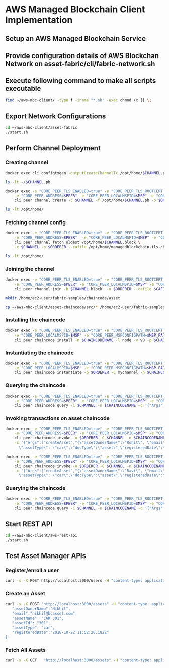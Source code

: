 
# AWS Managed Blockchain Client Implementation

## Setup an AWS Managed Blockchain Service

## Provide configuration details of AWS Blockchan Network on asset-fabric/cli/fabric-network.sh

## Execute following command to make all scripts executable

```bash
find ~/aws-mbc-client/ -type f -iname "*.sh" -exec chmod +x {} \;
```

## Export Network Configurations
```bash
cd ~/aws-mbc-client/asset-fabric
./start.sh
```

## Perform Channel Deployment

### Creating channel

```bash
docker exec cli configtxgen -outputCreateChannelTx /opt/home/$CHANNEL.pb -profile OneOrgChannel -channelID $CHANNEL --configPath /opt/home/

ls -lt ~/$CHANNEL.pb 

docker exec -e "CORE_PEER_TLS_ENABLED=true" -e "CORE_PEER_TLS_ROOTCERT_FILE=/opt/home/managedblockchain-tls-chain.pem" \
    -e "CORE_PEER_ADDRESS=$PEER" -e "CORE_PEER_LOCALMSPID=$MSP" -e "CORE_PEER_MSPCONFIGPATH=$MSP_PATH" \
    cli peer channel create -c $CHANNEL -f /opt/home/$CHANNEL.pb -o $ORDERER --cafile $CAFILE --tls --timeout 900s

ls -lt /opt/home/
```

### Fetching channel config

```bash
docker exec -e "CORE_PEER_TLS_ENABLED=true" -e "CORE_PEER_TLS_ROOTCERT_FILE=/opt/home/managedblockchain-tls-chain.pem"  \
    -e "CORE_PEER_ADDRESS=$PEER"  -e "CORE_PEER_LOCALMSPID=$MSP" -e "CORE_PEER_MSPCONFIGPATH=$MSP_PATH" \
    cli peer channel fetch oldest /opt/home/$CHANNEL.block \
    -c $CHANNEL -o $ORDERER --cafile /opt/home/managedblockchain-tls-chain.pem --tls

ls -lt /opt/home/
```

### Joining the channel

```bash
docker exec -e "CORE_PEER_TLS_ENABLED=true" -e "CORE_PEER_TLS_ROOTCERT_FILE=/opt/home/managedblockchain-tls-chain.pem" \
    -e "CORE_PEER_ADDRESS=$PEER" -e "CORE_PEER_LOCALMSPID=$MSP" -e "CORE_PEER_MSPCONFIGPATH=$MSP_PATH" \
    cli peer channel join -b $CHANNEL.block  -o $ORDERER --cafile $CAFILE --tls

mkdir /home/ec2-user/fabric-samples/chaincode/asset

cp ~/aws-mbc-client/asset-chaincode/src/* /home/ec2-user/fabric-samples/chaincode/asset/
```

### Installing the chaincode
```bash
docker exec -e "CORE_PEER_TLS_ENABLED=true" -e "CORE_PEER_TLS_ROOTCERT_FILE=/opt/home/managedblockchain-tls-chain.pem" \
    -e "CORE_PEER_LOCALMSPID=$MSP" -e "CORE_PEER_MSPCONFIGPATH=$MSP_PATH" -e "CORE_PEER_ADDRESS=$PEER"  \
    cli peer chaincode install -n $CHAINCODENAME -l node -v v0 -p $CHAINCODEDIR
```

### Instantiating the chaincode
```bash
docker exec -e "CORE_PEER_TLS_ENABLED=true" -e "CORE_PEER_TLS_ROOTCERT_FILE=/opt/home/managedblockchain-tls-chain.pem" \
    -e "CORE_PEER_LOCALMSPID=$MSP" -e "CORE_PEER_MSPCONFIGPATH=$MSP_PATH" -e "CORE_PEER_ADDRESS=$PEER"  \
    cli peer chaincode instantiate -o $ORDERER -C mychannel -n $CHAINCODENAME -v v0 -c '{"Args":["init"]}' --cafile /opt/home/managedblockchain-tls-chain.pem --tls
```

### Querying the chaincode
```bash
docker exec -e "CORE_PEER_TLS_ENABLED=true" -e "CORE_PEER_TLS_ROOTCERT_FILE=/opt/home/managedblockchain-tls-chain.pem" \
    -e "CORE_PEER_ADDRESS=$PEER" -e "CORE_PEER_LOCALMSPID=$MSP" -e "CORE_PEER_MSPCONFIGPATH=$MSP_PATH" \
    cli peer chaincode query -C $CHANNEL -n $CHAINCODENAME -c '{"Args":["queryAllAssets"]}'
```

### Invoking transactions on asset chaincode
```bash
docker exec -e "CORE_PEER_TLS_ENABLED=true" -e "CORE_PEER_TLS_ROOTCERT_FILE=/opt/home/managedblockchain-tls-chain.pem" \
    -e "CORE_PEER_ADDRESS=$PEER" -e "CORE_PEER_LOCALMSPID=$MSP" -e "CORE_PEER_MSPCONFIGPATH=$MSP_PATH" \
    cli peer chaincode invoke -o $ORDERER -C $CHANNEL -n $CHAINCODENAME \
    -c '{"Args":["createAsset","{\"assetOwnerName\":\"Rohit\", \"email\":\"rohit@bcasset.com\",\"assetName\": \"CAR 201\",\"assetId\": \"CAR201\",
      \"assetType\": \"car\",\"docType\":\"asset\",\"registeredDate\":\"2020-09-09T11:52:20.182Z\"}"]}' --cafile $CAFILE --tls

docker exec -e "CORE_PEER_TLS_ENABLED=true" -e "CORE_PEER_TLS_ROOTCERT_FILE=/opt/home/managedblockchain-tls-chain.pem" \
    -e "CORE_PEER_ADDRESS=$PEER" -e "CORE_PEER_LOCALMSPID=$MSP" -e "CORE_PEER_MSPCONFIGPATH=$MSP_PATH" \
    cli peer chaincode invoke -o $ORDERER -C $CHANNEL -n $CHAINCODENAME \
    -c '{"Args":["createAsset","{\"assetOwnerName\":\"Ravi\", \"email\":\"ravi@bcasset.com\",\"assetName\": \"CAR 202\",\"assetId\": \"CAR202\",
      \"assetType\": \"car\",\"docType\":\"asset\",\"registeredDate\":\"2020-09-09T11:52:20.182Z\"}"]}' --cafile $CAFILE --tls
```

### Querying the chaincode
```bash
docker exec -e "CORE_PEER_TLS_ENABLED=true" -e "CORE_PEER_TLS_ROOTCERT_FILE=/opt/home/managedblockchain-tls-chain.pem" \
    -e "CORE_PEER_ADDRESS=$PEER" -e "CORE_PEER_LOCALMSPID=$MSP" -e "CORE_PEER_MSPCONFIGPATH=$MSP_PATH" \
    cli peer chaincode query -C $CHANNEL -n $CHAINCODENAME -c '{"Args":["queryAsset","{\"assetId\":\"CAR201\"}"]}'
```

## Start REST API
```bash
cd ~/aws-mbc-client/aws-rest-api
./start.sh
```

## Test Asset Manager APIs
### Register/enroll a user
```bash
curl -s -X POST http://localhost:3000/users -H "content-type: application/x-www-form-urlencoded" -d 'username=susmit&orgName=Org1'
```

### Create an Asset
```bash
curl -s -X POST "http://localhost:3000/assets" -H "content-type: application/json" -d '{ 
   "assetOwnerName":"Nikhil",
   "email":"nikhil@bcasset.com",
   "assetName": "CAR 301",
   "assetId": "301",
   "assetType": "car",
   "registeredDate":"2018-10-22T11:52:20.182Z"
}'
```

### Fetch All Assets
```bash
curl -s -X GET   "http://localhost:3000/assets" -H "content-type: application/json"
```

